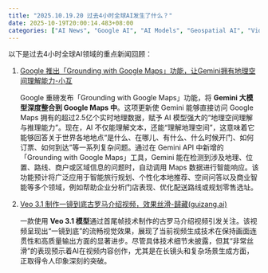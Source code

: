 ```yaml
---
title: "2025.10.19.20 过去4小时全球AI发生了什么？"
date: 2025-10-19T20:00:14.483+08:00
categories: ["AI News", "Google AI", "AI Models", "Geospatial AI", "Video Generation"]
---
```


以下是过去4小时全球AI领域的重点新闻回顾：

1.  [Google 推出「Grounding with Google Maps」功能，让Gemini拥有地理空间理解能力-小互](https://x.com/imxiaohu/status/1979824219572847009)

    Google 重磅发布「Grounding with Google Maps」功能，将 **Gemini 大模型深度整合到 Google Maps 中**。这项更新使 Gemini 能够直接访问 Google Maps 拥有的超过2.5亿个实时地理数据，赋予 AI 模型强大的“地理空间理解与推理能力”。现在，AI 不仅能理解文本，还能“理解地理空间”，这意味着它能够回答关于世界各地地点“是什么、在哪儿、有什么、什么时候开门、如何订票、如何到达”等一系列复杂问题。通过在 Gemini API 中新增的「Grounding with Google Maps」工具，Gemini 能在检测到涉及地理、位置、路线、商户或区域信息的问题时，自动调用 Maps 数据进行智能响应。该功能预计将广泛应用于智能旅行规划、个性化本地推荐、空间问答以及商业智能等多个领域，例如帮助企业分析门店表现、优化配送路线或规划零售选址。

2.  [Veo 3.1 制作一镜到底古罗马介绍视频，效果丝滑-歸藏(guizang.ai)](https://x.com/op7418/status/1979822641038160135)

    一款使用 **Veo 3.1 模型**通过首尾帧技术制作的古罗马介绍视频引发关注。该视频呈现出“一镜到底”的流畅视觉效果，展现了当前视频生成技术在保持画面连贯性和高质量输出方面的显著进步。尽管具体技术细节未披露，但其“非常丝滑”的表现预示着AI在视频内容创作，尤其是在长镜头和复杂场景生成方面，正取得令人印象深刻的突破。
